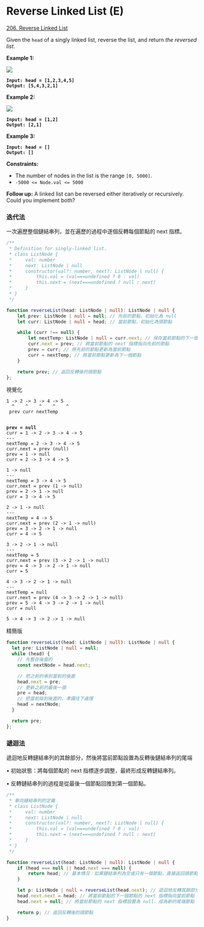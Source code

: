 # Reverse Linked List (E)

[206. Reverse Linked List](https://leetcode.com/problems/reverse-linked-list/)



Given the `head` of a singly linked list, reverse the list, and return _the reversed list_.

&#x20;

**Example 1:**

![](https://assets.leetcode.com/uploads/2021/02/19/rev1ex1.jpg)

<pre><code><strong>Input: head = [1,2,3,4,5]
</strong><strong>Output: [5,4,3,2,1]
</strong></code></pre>

**Example 2:**

![](https://assets.leetcode.com/uploads/2021/02/19/rev1ex2.jpg)

<pre><code><strong>Input: head = [1,2]
</strong><strong>Output: [2,1]
</strong></code></pre>

**Example 3:**

<pre><code><strong>Input: head = []
</strong><strong>Output: []
</strong></code></pre>

&#x20;

**Constraints:**

* The number of nodes in the list is the range `[0, 5000]`.
* `-5000 <= Node.val <= 5000`

&#x20;

**Follow up:** A linked list can be reversed either iteratively or recursively. Could you implement both?



### 迭代法

一次遍歷整個鏈結串列，並在遍歷的過程中逐個反轉每個節點的 next 指標。

```typescript
/**
 * Definition for singly-linked list.
 * class ListNode {
 *     val: number
 *     next: ListNode | null
 *     constructor(val?: number, next?: ListNode | null) {
 *         this.val = (val===undefined ? 0 : val)
 *         this.next = (next===undefined ? null : next)
 *     }
 * }
 */

function reverseList(head: ListNode | null): ListNode | null {
    let prev: ListNode | null = null; // 先前的節點，初始化為 null
    let curr: ListNode | null = head; // 當前節點，初始化為頭節點

    while (curr !== null) {
        let nextTemp: ListNode | null = curr.next; // 保存當前節點的下一個節點
        curr.next = prev; // 將當前節點的 next 指標指向先前的節點
        prev = curr; // 將先前的節點更新為當前節點
        curr = nextTemp; // 將當前節點更新為下一個節點
    }

    return prev; // 返回反轉後的頭節點
};
```

視覺化

<pre><code>1 -> 2 -> 3 -> 4 -> 5
  ^    ^    ^    ^    ^
 prev curr nextTemp
<strong>
</strong><strong>
</strong><strong>prev = null
</strong>curr = 1 -> 2 -> 3 -> 4 -> 5
---
nextTemp = 2 -> 3 -> 4 -> 5
curr.next = prev (null)
prev = 1 -> null
curr = 2 -> 3 -> 4 -> 5

1 -> null
---
nextTemp = 3 -> 4 -> 5
curr.next = prev (1 -> null)
prev = 2 -> 1 -> null
curr = 3 -> 4 -> 5

2 -> 1 -> null
---
nextTemp = 4 -> 5
curr.next = prev (2 -> 1 -> null)
prev = 3 -> 2 -> 1 -> null
curr = 4 -> 5

3 -> 2 -> 1 -> null
---
nextTemp = 5
curr.next = prev (3 -> 2 -> 1 -> null)
prev = 4 -> 3 -> 2 -> 1 -> null
curr = 5

4 -> 3 -> 2 -> 1 -> null
---
nextTemp = null
curr.next = prev (4 -> 3 -> 2 -> 1 -> null)
prev = 5 -> 4 -> 3 -> 2 -> 1 -> null
curr = null

5 -> 4 -> 3 -> 2 -> 1 -> null
</code></pre>



精簡版

```typescript
function reverseList(head: ListNode | null): ListNode | null {
  let pre: ListNode | null = null;
  while (head) {
    // 先暫存後面的
    const nextNode = head.next;

    // 把之前的串到當前的後面
    head.next = pre;
    // 更新之前的最後一個
    pre = head;
    // 把當前指到後面的，準備往下處理
    head = nextNode;
  }

  return pre;
};
```



### 遞迴法

遞迴地反轉鏈結串列的其餘部分，然後將當前節點設置為反轉後鏈結串列的尾端

• 初始狀態：將每個節點的 next 指標逐步調整，最終形成反轉鏈結串列。

• 反轉鏈結串列的過程是從最後一個節點回推到第一個節點。

```typescript
/**
 * 單向鏈結串列的定義
 * class ListNode {
 *     val: number
 *     next: ListNode | null
 *     constructor(val?: number, next?: ListNode | null) {
 *         this.val = (val===undefined ? 0 : val)
 *         this.next = (next===undefined ? null : next)
 *     }
 * }
 */

function reverseList(head: ListNode | null): ListNode | null {
    if (head === null || head.next === null) {
        return head; // 基本情況：如果鏈結串列為空或只有一個節點，直接返回頭節點
    }

    let p: ListNode | null = reverseList(head.next); // 遞迴地反轉其餘部分的鏈結串列
    head.next.next = head; // 將當前節點的下一個節點的 next 指標指向當前節點
    head.next = null; // 將當前節點的 next 指標設置為 null，成為新的尾端節點

    return p; // 返回反轉後的頭節點
}
```
